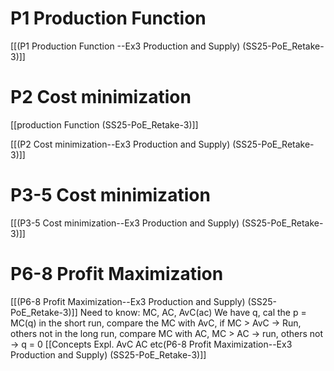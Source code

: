 # P1 Production Function 
[[(P1 Production Function --Ex3 Production and Supply) (SS25-PoE_Retake-3)]]

# P2 Cost minimization
[[production Function (SS25-PoE_Retake-3)]]

[[(P2 Cost minimization--Ex3 Production and Supply) (SS25-PoE_Retake-3)]]

# P3-5 Cost minimization
[[(P3-5 Cost minimization--Ex3 Production and Supply) (SS25-PoE_Retake-3)]]

# P6-8 Profit Maximization
[[(P6-8 Profit Maximization--Ex3 Production and Supply) (SS25-PoE_Retake-3)]]
Need to know: MC, AC, AvC(ac)
We have q, 
cal the p = MC(q)
in the short run, compare the MC with AvC, if MC > AvC → Run, others not
in the long run, compare MC with AC, MC > AC → run, others not → q = 0
[[Concepts Expl. AvC AC etc(P6-8 Profit Maximization--Ex3 Production and Supply) (SS25-PoE_Retake-3)]]